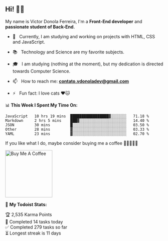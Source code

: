 <h2 align="left">Hi! 👋🏻</h2>  

<p align="left">
	My name is Victor Donola Ferreira, I'm a <strong>Front-End developer</strong> and <strong>passionate student of Back-End</strong>.
</p>

- 🔭 &nbsp; Currently, I am studying and working on projects with HTML, CSS and JavaScript.

- :books: &nbsp; Technology and Science are my favorite subjects.

- 🎓 &nbsp; I am studying (nothing at the moment), but my dedication is directed towards Computer Science.

- 📫 &nbsp; How to reach me: **contato.vdonoladev@gmail.com**

- ⚡️ &nbsp; Fun fact: I love cats ❤️🐱

📊 **This Week I Spent My Time On:**
<!--START_SECTION:waka-->
```text
JavaScript   10 hrs 19 mins  █████████████████▓░░░░░░░   71.18 % 
Markdown     2 hrs 5 mins    ███▓░░░░░░░░░░░░░░░░░░░░░   14.40 % 
JSON         30 mins         █░░░░░░░░░░░░░░░░░░░░░░░░   03.50 % 
Other        28 mins         ▓░░░░░░░░░░░░░░░░░░░░░░░░   03.33 % 
YAML         23 mins         ▓░░░░░░░░░░░░░░░░░░░░░░░░   02.70 % 
```
<!--END_SECTION:waka-->

If you like what I do, maybe consider buying me a coffee 🥺👉🏻👈🏻

<a href="https://www.buymeacoffee.com/xuxuti" target="_blank"><img src="https://cdn.buymeacoffee.com/buttons/v2/default-red.png" alt="Buy Me A Coffee" width="150" ></a>

🚧 **My Todoist Stats:**
<!-- TODO-IST:START -->
🏆  2,535 Karma Points           
🌸  Completed 14 tasks today           
✅  Completed 279 tasks so far           
⏳  Longest streak is 11 days
<!-- TODO-IST:END -->
